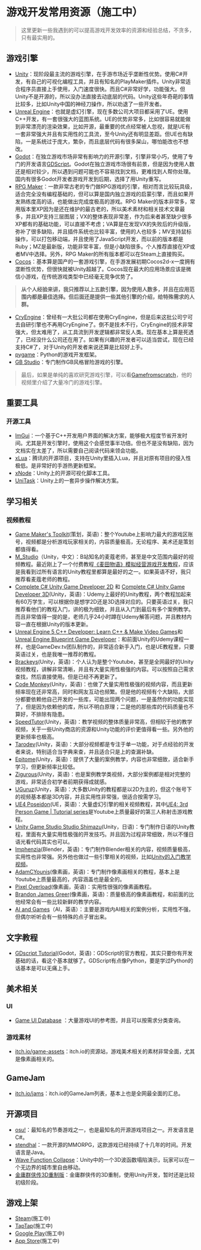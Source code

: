 # 游戏开发常用资源（施工中）

> 这里更新一些我遇到的可以提高游戏开发效率的资源和经验总结，不贪多，只有最实用的。

## 游戏引擎
* [Unity](https://unity.com/)：现阶段最主流的游戏引擎，在手游市场近乎垄断性优势。使用C#开发，有自己的可视化编程工具，并且有知名的PlayMaker插件。Unity非常适合程序员直接上手使用，入门速度很快。而且C#非常好学，功能强大。但Unity不是开源的，所以没办法直接去动底层的代码。Unity这些年奇葩的事情比较多，比如Unity中国的神经刀操作，所以劝退了一些开发者。
* [Unreal Engine](https://www.unrealengine.com/zh-CN)：也就是虚幻引擎，现在多数公司大项目都采用了UE。使用C++开发，有一套很强大的蓝图系统。UE的优势非常多，比如很容易就能做到非常漂亮的渲染效果，比如开源，最重要的优点经常被人忽视，就是UE有一套非常强大并且有实用性的工具流，至今Unity还有明显差距。但UE也有缺陷，一是系统过于庞大，繁杂，而且底层代码有很多屎山，哪怕能改也不想改。
* [Godot](https://godotengine.org/)：在独立游戏市场非常有影响力的开源引擎，引擎非常小巧，使用了专门的开发语言[GDScript](https://gdscript.com/)。Godot在独立游戏市场很有前景，但是因为使用人数还是相对较少，所以遇到问题可能也不容易找到文档，更难找到人帮你处理。国内有很多Godot开发者游戏开发到后期，选择了用Unity重写。
* [RPG Maker](https://www.rpgmakerweb.com/)：一款非常古老的专门做RPG游戏的引擎，相对而言比较玩具级，适合完全没有编程基础的，但可以算是国内独立游戏的启蒙引擎，而且如果开发熟练度高的话，也能做出完成度极高的游戏。RPG Maker的版本非常多，常用版本里XP因为是还在维护的最古老的，所以美术素材和相关技术文章最多，并且XP支持三层图层；VX的整体表现非常差，作为后来者甚至缺少很多XP都有的基础功能，可以直接不考虑；VA算是在发现VX的失败后的升级版，弥补了很多缺陷，并且插件系统也比较丰富，使用的人也较多；MV支持鼠标操作，可以打包移动端，并且使用了JavaScript开发，而以前的版本都是Ruby；MZ是最新版，功能非常丰富，但是小缺陷很多。个人推荐直接在XP或者MV中选择。另外，RPG Maker的所有版本都可以在Steam上直接购买。
* [Cocos](https://www.cocos.com/)：基本算是国产的一套游戏引擎，在手游发展初期Cocos2d-x一度拥有垄断性优势，但很快就被Unity超越了。Cocos现在最大的应用场景应该是微信小游戏，在传统游戏类型中已经毫无竞争优势了。
  
> **从个人经验来讲，我只推荐以上五款引擎，因为使用人数多，并且在应用范围内都是最佳选择。但后面还是提供一些其他引擎的介绍，给特殊需求的人群。**

* [CryEngine](https://www.cryengine.com/)：曾经有一大批公司都在使用CryEngine，但是后来这批公司宁可去自研引擎也不再用CryEngine了。倒不是技术不行，CryEngine的技术非常强大，但太难用了，从工具流到开发逻辑都非常反人类。现在基本上算是死透了，已经没什么公司还在用了。如果有兴趣的开发者可以适当尝试，现在已经支持C#了，对于Unity的开发者来说还算是比较好上手。
* [pygame](https://github.com/pygame/pygame)：Python的游戏开发框架。
* [GB Studio](https://github.com/chrismaltby/gb-studio)：专门制作GB风格冒险游戏的引擎。


> 最后，如果是单纯的喜欢研究游戏引擎，可以看[Gamefromscratch](https://www.youtube.com/c/gamefromscratch/videos)，他的视频里介绍了大量冷门的游戏引擎。

## 重要工具
### 开源工具
* [ImGui](https://github.com/ocornut/imgui)：一个基于C++开发用户界面的解决方案，能够极大程度节省开发时间。尤其是开发引擎时，使用这个会感觉事半功倍。但也不是没有缺陷，因为文档实在太差了，所以需要自己阅读代码来领会功能。
* [xLua](https://github.com/Tencent/xLua)：腾讯的开源项目，支持在Unity里插入Lua，并且对原有项目的侵入性极低。是非常好的手游热更新框架。
* [xNode](https://github.com/Siccity/xNode)：Unity上的开源可视化脚本工具。
* [UniTask](https://github.com/Cysharp/UniTask)：Unity上的一套异步操作解决方案。


## 学习相关
### 视频教程
* [Game Maker's Toolkit](https://www.youtube.com/c/MarkBrownGMT)(策划，英语)：整个Youtube上影响力最大的游戏区账号，视频都是分析游戏玩家相关的，内容质量极高，无论程序、美术还是策划都值得看。
* [M_Studio](https://space.bilibili.com/370283072)（Unity，中文）：B站知名的麦蔻老师，甚至是中文范围内最好的视频教程。最近刚上了一个付费教程[《麦田物语》模拟经营游戏开发教程](https://learn.u3d.cn/tutorial/MFarmCourse#)，应该是我看到过所有语言的Unity教程里都算是最好的之一。如果英语不好，我只推荐看麦蔻老师的教程。
* [Complete C# Unity Game Developer 2D](https://www.udemy.com/course/unitycourse/) 和 [Complete C# Unity Game Developer 3D](https://www.udemy.com/course/unitycourse2/)(Unity，英语)：Udemy上最好的Unity教程，两个教程加起来有60万学生，可以根据你是想学2D还是3D选择对应的。只要英语过关，我只推荐看他们的教程入门，讲的极为细致，并且从入门到最后有多个案例教学。而且非常值得一提的是，老师几乎24小时蹲在Udemy解答问题，并且教材内容一直在根据Unity的版本更新。
* [Unreal Engine 5 C++ Developer: Learn C++ & Make Video Games](https://www.udemy.com/course/unrealcourse/)和[Unreal Engine Blueprint Game Developer](https://www.udemy.com/course/unrealblueprint/)：和前面Unity的Udemy课程一样，也是GameDev.tv团队制作的，非常适合新手入门，也是UE教程里，只要英语过关，也是我唯一推荐的教程。
* [Brackeys](https://www.youtube.com/c/Brackeys/featured)(Unity，英语)：个人认为是整个Youtube，甚至是全网最好的Unity视频教程，讲解非常清晰，并且有大量实用性极强的内容。可以按照自己需求查找，然后直接使用。但是已经不再更新了。
* [Code Monkey](https://www.youtube.com/c/CodeMonkeyUnity)(Unity，英语)：也做了大量实用性极强的视频内容，而且更新频率现在还非常高，同时和网友互动也频繁。但是他的视频有个大缺陷，大部分都要依赖他自己开发的一些库，可能出现两个问题，一是虽然你的功能实现了，但是因为依赖他的库，所以不明白原理；二是他的那些库的代码质量也不算好，不排除有隐患。
* [SpeedTutor](https://www.youtube.com/c/SpeedTutor/featured)(Unity，英语)：教学视频的整体质量非常高，但相较于他的教学视频，关于一些Unity商店的资源和Unity功能的评价更值得看一些。另外他的更新频率也极高。
* [Tarodev](https://www.youtube.com/c/Tarodev/videos)(Unity，英语)：大部分视频都是专注于单一功能，对于点经验的开发者来说，特别适合当字典来查，并且适合只是上的查漏补缺。
* [Epitome](https://www.youtube.com/c/EpitomeGames/featured)(Unity，英语)：提供了大量的案例教学，内容也非常细致，适合新手学习，但更新频率比较低。
* [Zigurous](https://www.youtube.com/c/Zigurous/featured)(Unity，英语)：也是案例教学类视频，大部分案例都是相对完整的游戏，非常适合初学者前期获得成就感。
* [UGuruz](https://www.youtube.com/c/UGuruz)(Unity，英语)：大多数Unity的教程都是以2D为主的，但这个账号下的视频基本都是3D内容，并且实用性非常强，很适合按需学习。
* [UE4 Poseidon](https://www.youtube.com/c/UE4Poseidon)(UE，英语)：大量虚幻引擎的相关视频教程，其中[UE4: 3rd Person Game | Tutorial series](https://www.youtube.com/playlist?list=PLd6LaoDjaEtOtR71sPsXhH7eNwBJOwlvx)是Youtube上质量最好的第三人称射击游戏教程。
* [Unity Game Studio Studio Shimazu](https://www.youtube.com/channel/UCDunz_CPkqkQT5ljKXcYkhg/featured)(Unity，日语)：专门制作日语的Unity教程，里面有大量实用性极强的开发技巧。并且因为过程非常细致，所以不懂日语光看代码其实也可以。
* [Imphenzia](https://www.youtube.com/c/Imphenzia/featured)(Blender，英语)：专门制作Blender相关的内容，视频质量极高，实用性也非常强。另外他也做过一些引擎相关的视频，比如[Unity的入门教学视频](https://www.youtube.com/watch?v=pwZpJzpE2lQ&t=3s&ab_channel=Imphenzia)。
* [AdamCYounis](https://www.youtube.com/c/AdamCYounis)(像素画，英语)：专门制作像素画相关的教程，基本上是Youtube上质量最高的，内容涵盖也是最全的。
* [Pixel Overload](https://www.youtube.com/c/PixelOverloadChannel)(像素画，英语)：实用性很强的像素画教程。
* [Brandon James Greer](https://www.youtube.com/channel/UCC26K7LTSrJK0BPAUyyvtQg)(像素画，英语)：质量极高的像素画教程，和前面的比他经常会有一些比较新鲜的教学内容。
* [AI and Games](https://www.youtube.com/c/AIGamesSeries)（AI，英语）：主要是游戏内AI相关的案例分析，实用性不强，但偶尔听听会有一些特殊的点子冒出来。

## 文字教程
* [GDscript Tutorial](https://gdscript.com/tutorials/)(Godot，英语)：GDScript的官方教程，其实只要你有开发基础的话，看这个基本就够了。GDScript有点像Python，要是学过Python的话基本是可以无痛上手。

## 美术相关
### UI
* [Game UI Database](https://www.gameuidatabase.com/) ：大量游戏UI的参考图，并且可以按需求分类查询。

### 游戏素材
* [itch.io/game-assets](https://itch.io/game-assets)：itch.io的资源站，游戏美术相关的素材非常全面，尤其是像素画相关的。

## GameJam
* [itch.io/jams](https://itch.io/jams)：itch.io的GameJam列表，基本上也是全网最全面的汇总。


## 开源项目
* [osu!](https://github.com/ppy/osu)：最知名的节奏游戏之一，也是最知名的开源游戏项目之一。开发语言是C#。
* [stendhal](https://github.com/arianne/stendhal)：一款开源的MMORPG，这款游戏已经持续了十几年的时间。开发语言是Java。
* [Wave Function Collapse](https://github.com/marian42/wavefunctioncollapse)：Unity中的一个3D波函数塌陷演示，玩家可以在一个无边界的城市里自由移动。
* [金庸群侠传3D重制版](https://github.com/jynew/jynew)：金庸群侠传的3D重制，使用Unity开发，暂时还是比较初级阶段。

## 游戏上架
* [Steam]()(施工中)
* [TapTap]()(施工中)
* [Google Play]()(施工中)
* [App Store]()(施工中)

